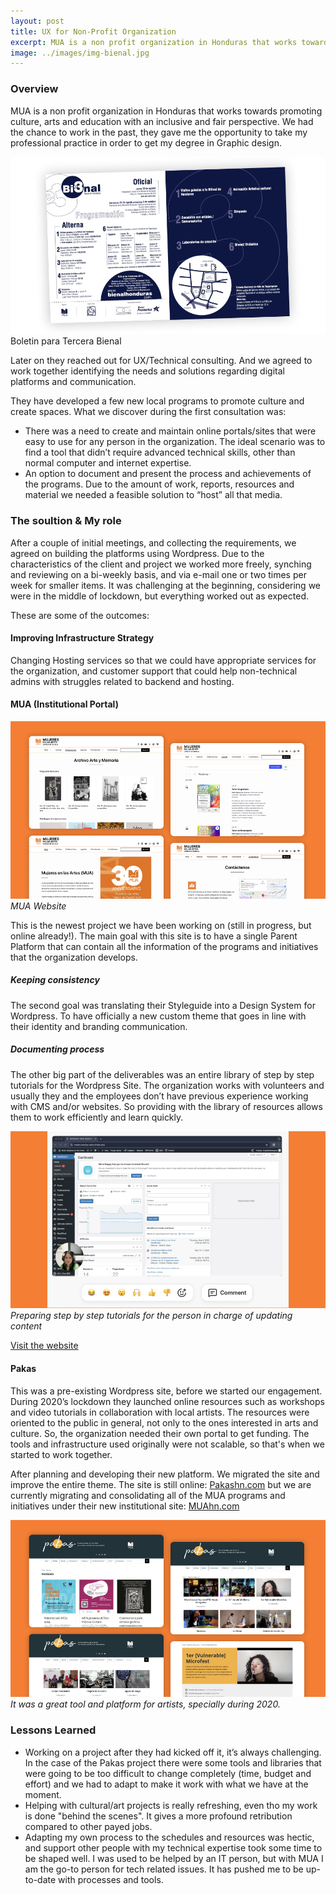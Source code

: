```yaml
---
layout: post
title: UX for Non-Profit Organization
excerpt: MUA is a non profit organization in Honduras that works towards promoting culture, arts and education with an inclusive and fair perspective. Explore how we worked together for the development and maintenance of their portals.
image: ../images/img-bienal.jpg
---
```


### Overview

MUA is a non profit organization in Honduras that works towards promoting culture, arts and education with an inclusive and fair perspective. We had the chance to work in the past, they gave me the opportunity to take my professional practice in order to get my degree in Graphic design.

![Artes para 3 Bienal](../images/img-bienal.jpg)
Boletin para Tercera Bienal

Later on they reached out for UX/Technical consulting. And we agreed to work together identifying the needs and solutions regarding digital platforms and communication. 

They have developed a few new local programs to promote culture and create spaces. What we discover during the first consultation was: 

- There was a need to create and maintain online portals/sites that were easy to use for any person in the organization. The ideal scenario was to find a tool that didn’t require advanced technical skills, other than normal computer and internet expertise. 
- An option to document and present the process and achievements of the programs. Due to the amount of work, reports, resources and material we needed a feasible solution to “host” all that media. 


### The soultion & My role
After a couple of initial meetings, and collecting the requirements, we agreed on building the platforms using Wordpress.
Due to the characteristics of the client and project we worked more freely, synching and reviewing on a bi-weekly basis, and via e-mail one or two times per week for smaller items. It was challenging at the beginning, considering we were in the middle of lockdown, but everything worked out as expected. 

These are some of the outcomes: 

#### Improving Infrastructure Strategy 
Changing Hosting services so that we could have appropriate services for the organization, and customer support that could help non-technical admins with struggles related to backend and hosting. 

#### MUA (Institutional Portal) 

![MUA website](../images/img-mua-web.jpg)
*MUA Website*

This is the newest project we have been working on (still in progress, but online already!). The main goal with this site is to have a single Parent Platform that can contain  all the information of the programs and initiatives that the organization develops. 

##### Keeping consistency 
The second goal was translating their Styleguide into a Design System for Wordpress. To have officially a new custom theme that goes in line with their identity and branding communication. 


##### Documenting process 
The other big part of the deliverables was an entire library of step by step tutorials for the Wordpress Site. The organization works with volunteers and usually they and the employees don’t have previous experience working with CMS and/or websites. So providing with the library of resources allows them to work efficiently and learn quickly. 

![Video tutorials](../images/img-mua-tutorials.jpg)
*Preparing step by step tutorials for the person in charge of updating content*

[Visit the website](https://muahn.com/)


#### Pakas
This was a pre-existing Wordpress site, before we started our engagement. During 2020’s lockdown they launched online resources such as workshops and video tutorials in collaboration with local artists. The resources were oriented to the public in general, not only to the ones interested in arts and culture. So, the organization needed their own portal to get funding. The tools and infrastructure used originally were not scalable, so that's when we started to work together. 

After planning and developing their new platform. We migrated the site and improve the entire theme. 
The site is still online: [Pakashn.com](https://pakashn.com/) but we are currently migrating and consolidating all of the MUA programs and initiatives under their new institutional site: [MUAhn.com](https://muahn.com/)

![Legacy Pakas Website](../images/img-mua-pakas.jpg)
*It was a great tool and platform for artists, specially during 2020.*


### Lessons Learned

- Working on a project after they had kicked off it, it’s always challenging. In the case of the Pakas project there were some tools and libraries that were going to be too difficult to change completely (time, budget and effort) and we had to adapt to make it work with what we have at the moment. 
- Helping with cultural/art projects is really refreshing, even tho my work is done "behind the scenes". It gives a more profound retribution compared to other payed jobs. 
- Adapting my own process to the schedules and resources was hectic, and support other people with my technical expertise took some time to be shaped well. I was used to be helped by an IT person, but with MUA I am the go-to person for tech related issues. It has pushed me to be up-to-date with processes and tools. 
